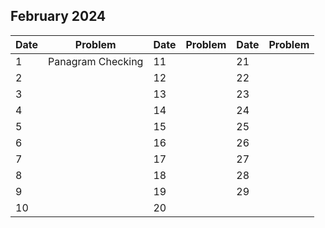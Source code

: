 ## February 2024

| Date | Problem           | Date | Problem | Date | Problem |
| ---- | ----------------- | ---- | ------- | ---- | ------- |
| 1    | Panagram Checking | 11   |         | 21   |         |
| 2    |                   | 12   |         | 22   |         |
| 3    |                   | 13   |         | 23   |         |
| 4    |                   | 14   |         | 24   |         |
| 5    |                   | 15   |         | 25   |         |
| 6    |                   | 16   |         | 26   |         |
| 7    |                   | 17   |         | 27   |         |
| 8    |                   | 18   |         | 28   |         |
| 9    |                   | 19   |         | 29   |         |
| 10   |                   | 20   |         |      |         |
